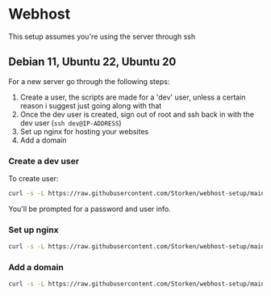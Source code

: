 # Webhost
This setup assumes you're using the server through ssh

## Debian 11, Ubuntu 22, Ubuntu 20
For a new server go through the following steps:
1. Create a user, the scripts are made for a 'dev' user, unless a certain reason i suggest just going along with that
2. Once the dev user is created, sign out of root and ssh back in with the dev user (`ssh dev@IP-ADDRESS`)
3. Set up nginx for hosting your websites
4. Add a domain


### Create a dev user
To create user:
```sh
curl -s -L https://raw.githubusercontent.com/Storken/webhost-setup/main/create-user.sh -o create-user.sh && bash create-user.sh && rm create-user.sh
```
You'll be prompted for a password and user info.

### Set up nginx
```sh
curl -s -L https://raw.githubusercontent.com/Storken/webhost-setup/main/install.sh -o install.sh && bash install.sh && rm install.sh
```


### Add a domain
```sh
curl -s -L https://raw.githubusercontent.com/Storken/webhost-setup/main/add-domain.sh -o add-domain.sh && bash add-domain.sh && rm add-domain.sh
```
